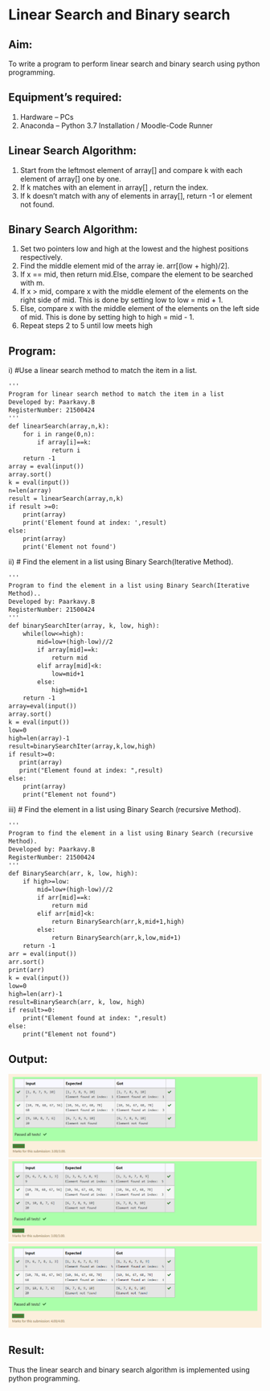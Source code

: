 # Linear Search and Binary search
## Aim:
To write a program to perform linear search and binary search using python programming.
## Equipment’s required:
1.	Hardware – PCs
2.	Anaconda – Python 3.7 Installation / Moodle-Code Runner
## Linear Search Algorithm:
1.	Start from the leftmost element of array[] and compare k with each element of array[] one by one.
2.	If k matches with an element in array[] , return the index.
3.	If k doesn’t match with any of elements in array[], return -1 or element not found.
## Binary Search Algorithm:
1.	Set two pointers low and high at the lowest and the highest positions respectively.
2.	Find the middle element mid of the array ie. arr[(low + high)/2].
3.	If x == mid, then return mid.Else, compare the element to be searched with m.
4.	If x > mid, compare x with the middle element of the elements on the right side of mid. This is done by setting low to low = mid + 1.
5.	Else, compare x with the middle element of the elements on the left side of mid. This is done by setting high to high = mid - 1.
6.	Repeat steps 2 to 5 until low meets high
## Program:
i)	#Use a linear search method to match the item in a list.
```
''' 
Program for linear search method to match the item in a list
Developed by: Paarkavy.B
RegisterNumber: 21500424
'''
def linearSearch(array,n,k):
    for i in range(0,n):
        if array[i]==k:
            return i
    return -1       
array = eval(input())
array.sort()
k = eval(input()) 
n=len(array)
result = linearSearch(array,n,k)
if result >=0:
    print(array)
    print('Element found at index: ',result)
else:
    print(array)
    print('Element not found')
```


ii)	# Find the element in a list using Binary Search(Iterative Method).
```
''' 
Program to find the element in a list using Binary Search(Iterative Method)..
Developed by: Paarkavy.B
RegisterNumber: 21500424
'''
def binarySearchIter(array, k, low, high):
    while(low<=high):
        mid=low+(high-low)//2
        if array[mid]==k:
            return mid
        elif array[mid]<k:
            low=mid+1
        else:
            high=mid+1
    return -1  
array=eval(input())
array.sort()
k = eval(input())
low=0
high=len(array)-1
result=binarySearchIter(array,k,low,high)
if result>=0: 
   print(array)
   print("Element found at index: ",result)
else:
    print(array)
    print("Element not found")
```


iii)	# Find the element in a list using Binary Search (recursive Method).
```
''' 
Program to find the element in a list using Binary Search (recursive Method).
Developed by: Paarkavy.B
RegisterNumber: 21500424
'''
def BinarySearch(arr, k, low, high):
    if high>=low:
        mid=low+(high-low)//2
        if arr[mid]==k:
            return mid
        elif arr[mid]<k:
            return BinarySearch(arr,k,mid+1,high)
        else:
            return BinarySearch(arr,k,low,mid+1)
    return -1
arr = eval(input())
arr.sort()
print(arr)
k = eval(input()) 
low=0
high=len(arr)-1
result=BinarySearch(arr, k, low, high)
if result>=0:
    print("Element found at index: ",result)
else:
    print("Element not found")
```
## Output:
![output](ls1.png)
![output](bs1.png)
![output](bs2.png)

## Result:
Thus the linear search and binary search algorithm is implemented using python programming.